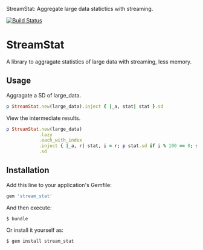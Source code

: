 StreamStat: Aggregate large data statictics with streaming.

[![Build Status](https://travis-ci.org/ne-sachirou/stream_stat.svg?branch=master)](https://travis-ci.org/ne-sachirou/stream_stat)

StreamStat
==
A library to aggragate statistics of large data with streaming, less memory.

Usage
--
Aggragate a SD of large_data.

```ruby
p StreamStat.new(large_data).inject { |_a, stat| stat }.sd
```

View the intermediate results.

```ruby
p StreamStat.new(large_data)
            .lazy
            .each_with_index
            .inject { |_a, r| stat, i = r; p stat.sd if i % 100 == 0; stst }
            .sd
```

Installation
--
Add this line to your application's Gemfile:

```ruby
gem 'stream_stat'
```

And then execute:

    $ bundle

Or install it yourself as:

    $ gem install stream_stat
